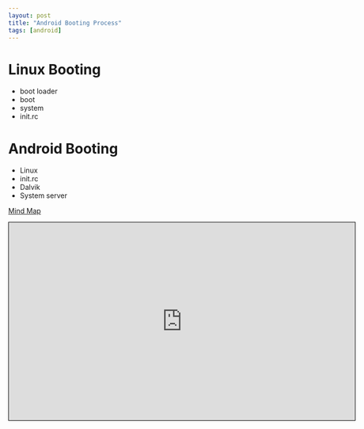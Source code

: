 ```yaml
---
layout: post
title: "Android Booting Process"
tags: [android]
---
```

# Linux Booting
* boot loader
* boot
* system
* init.rc

# Android Booting
* Linux
* init.rc
* Dalvik
* System server








<div class="mindmap">
  <p class="heading">
    <a href="http://app.wisemapping.com/c/maps/108563/public">Mind Map</a>
  </p>
  <div class="content">
    <iframe style="width:700px;height:400px;border: 1px solid black" src="http://app.wisemapping.com/c/maps/108563/embed?zoom=1"> </iframe>
  </div>
</div>

